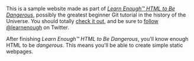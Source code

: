 This is a sample website made as part of [*Learn Enough™ HTML to Be
Dangerous*](https://www.learnenough.com/course/learn_enough_html/), possibly the greatest
beginner Git tutorial in the history of the Universe. You should totally [
check it out](https://www.learnenough.com), and be sure to
[follow @learnenough](http://twitter.com/learnenough) on Twitter.

After finishing *Learn Enough™ HTML to Be
Dangerous*, you'll know enough HTML
to be *dangerous*. This means you'll be able to create simple static webpages.

